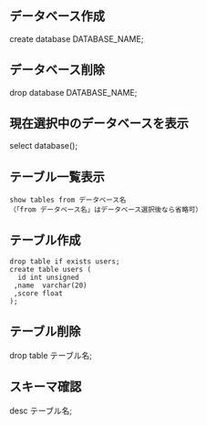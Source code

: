 ## データベース作成
create database DATABASE_NAME;

## データベース削除
drop database DATABASE_NAME;

## 現在選択中のデータベースを表示
select database();

## テーブル一覧表示
```
show tables from データベース名
（「from データベース名」はデータベース選択後なら省略可）
```

## テーブル作成
```
drop table if exists users;
create table users (
  id int unsigned
 ,name  varchar(20)
 ,score float
);
```
## テーブル削除
drop table テーブル名;

## スキーマ確認
desc テーブル名;